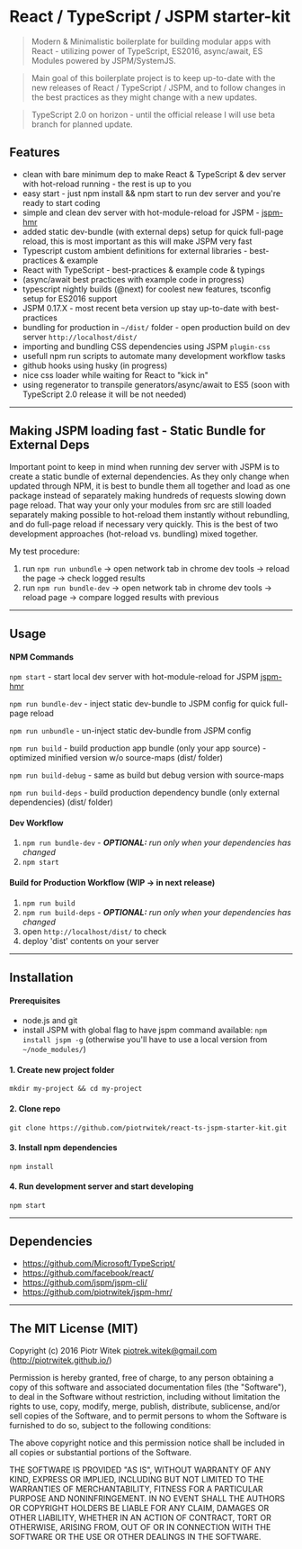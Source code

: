# React / TypeScript / JSPM starter-kit
> Modern & Minimalistic boilerplate for building modular apps with React - utilizing power of TypeScript, ES2016, async/await, ES Modules powered by JSPM/SystemJS.

> Main goal of this boilerplate project is to keep up-to-date with the new releases of React / TypeScript / JSPM, and to follow changes in the best practices as they might change with a new updates.

> TypeScript 2.0 on horizon - until the official release I will use beta branch for planned update.

## Features
- clean with bare minimum dep to make React & TypeScript & dev server with hot-reload running - the rest is up to you
- easy start - just npm install && npm start to run dev server and you're ready to start coding
- simple and clean dev server with hot-module-reload for JSPM - [jspm-hmr](https://www.npmjs.com/package/jspm-hmr)
- added static dev-bundle (with external deps) setup for quick full-page reload, this is most important as this will make JSPM very fast
- Typescript custom ambient definitions for external libraries - best-practices & example
- React with TypeScript - best-practices & example code & typings
- (async/await best practices with example code in progress)
- typescript nightly builds (@next) for coolest new features, tsconfig setup for ES2016 support
- JSPM 0.17.X - most recent beta version up stay up-to-date with best-practices
- bundling for production in `~/dist/` folder - open production build on dev server `http://localhost/dist/`
- importing and bundling CSS dependencies using JSPM `plugin-css`
- usefull npm run scripts to automate many development workflow tasks
- github hooks using husky (in progress)
- nice css loader while waiting for React to "kick in"
- using regenerator to transpile generators/async/await to ES5 (soon with TypeScript 2.0 release it will be not needed)

---

## Making JSPM loading fast - Static Bundle for External Deps
Important point to keep in mind when running dev server with JSPM is to create a static bundle of external dependencies. As they only change when updated through NPM, it is best to bundle them all together and load as one package instead of separately making hundreds of requests slowing down page reload.
That way your only your modules from src are still loaded separately making possible to hot-reload them instantly without rebundling, and do full-page reload if necessary very quickly. This is the best of two development approaches (hot-reload vs. bundling) mixed together.

My test procedure:

1. run `npm run unbundle` -> open network tab in chrome dev tools -> reload the page -> check logged results
2. run `npm run bundle-dev` -> open network tab in chrome dev tools -> reload page -> compare logged results with previous

---

## Usage

#### NPM Commands

`npm start` - start local dev server with hot-module-reload for JSPM [jspm-hmr](https://www.npmjs.com/package/jspm-hmr)

`npm run bundle-dev` - inject static dev-bundle to JSPM config for quick full-page reload

`npm run unbundle` - un-inject static dev-bundle from JSPM config

`npm run build` - build production app bundle (only your app source) - optimized minified version w/o source-maps (dist/ folder)

`npm run build-debug` - same as build but debug version with source-maps

`npm run build-deps` - build production dependency bundle (only external dependencies) (dist/ folder)

#### Dev Workflow
1. `npm run bundle-dev` - _**OPTIONAL:** run only when your dependencies has changed_
2. `npm start`

#### Build for Production Workflow (WIP -> in next release)
1. `npm run build`
2. `npm run build-deps` - _**OPTIONAL:** run only when your dependencies has changed_
3. open `http://localhost/dist/` to check
4. deploy 'dist' contents on your server

---

## Installation

#### Prerequisites
- node.js and git
- install JSPM with global flag to have jspm command available: `npm install jspm -g` (otherwise you'll have to use a local version from `~/node_modules/`)


#### 1. Create new project folder
    mkdir my-project && cd my-project

#### 2. Clone repo
    git clone https://github.com/piotrwitek/react-ts-jspm-starter-kit.git

#### 3. Install npm dependencies
    npm install

#### 4. Run development server and start developing
    npm start


---

## Dependencies
- https://github.com/Microsoft/TypeScript/
- https://github.com/facebook/react/
- https://github.com/jspm/jspm-cli/
- https://github.com/piotrwitek/jspm-hmr/

---

## The MIT License (MIT)

Copyright (c) 2016 Piotr Witek <piotrek.witek@gmail.com> (http://piotrwitek.github.io/)

Permission is hereby granted, free of charge, to any person obtaining a copy
of this software and associated documentation files (the "Software"), to deal
in the Software without restriction, including without limitation the rights
to use, copy, modify, merge, publish, distribute, sublicense, and/or sell
copies of the Software, and to permit persons to whom the Software is
furnished to do so, subject to the following conditions:

The above copyright notice and this permission notice shall be included in all
copies or substantial portions of the Software.

THE SOFTWARE IS PROVIDED "AS IS", WITHOUT WARRANTY OF ANY KIND, EXPRESS OR
IMPLIED, INCLUDING BUT NOT LIMITED TO THE WARRANTIES OF MERCHANTABILITY,
FITNESS FOR A PARTICULAR PURPOSE AND NONINFRINGEMENT. IN NO EVENT SHALL THE
AUTHORS OR COPYRIGHT HOLDERS BE LIABLE FOR ANY CLAIM, DAMAGES OR OTHER
LIABILITY, WHETHER IN AN ACTION OF CONTRACT, TORT OR OTHERWISE, ARISING FROM,
OUT OF OR IN CONNECTION WITH THE SOFTWARE OR THE USE OR OTHER DEALINGS IN THE
SOFTWARE.
